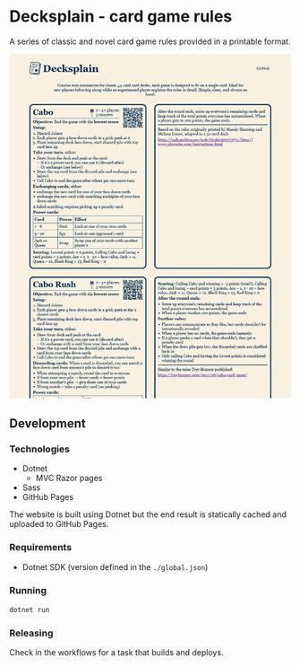 # Decksplain - card game rules

A series of classic and novel card game rules provided in a printable format.

![img.png](./.github/images/index.png)

## Development

### Technologies

- Dotnet
  - MVC Razor pages 
- Sass
- GitHub Pages

The website is built using Dotnet but the end result is statically cached and uploaded to GitHub Pages.

### Requirements

- Dotnet SDK (version defined in the `./global.json`)

### Running

```bash
dotnet run
```

### Releasing

Check in the workflows for a task that builds and deploys.
